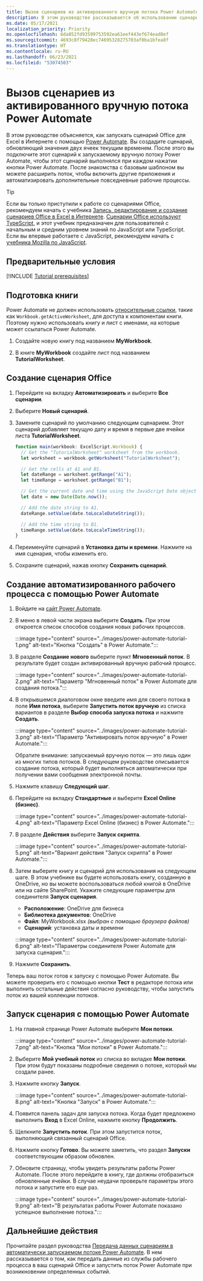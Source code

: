 ```yaml
---
title: Вызов сценариев из активированного вручную потока Power Automate
description: В этом руководстве рассказывается об использовании сценариев Office в Power Automate с помощью триггера с ручным срабатыванием.
ms.date: 05/17/2021
localization_priority: Priority
ms.openlocfilehash: 6da852fd93599753592ea61eef443ef674ead8ef
ms.sourcegitcommit: 4693c8f79428ec74695328275703af0ba1bfea8f
ms.translationtype: HT
ms.contentlocale: ru-RU
ms.lasthandoff: 06/23/2021
ms.locfileid: "53074503"
---
```

# <a name="call-scripts-from-a-manual-power-automate-flow"></a>Вызов сценариев из активированного вручную потока Power Automate

В этом руководстве объясняется, как запускать сценарий Office для Excel в Интернете с помощью [Power Automate](https://flow.microsoft.com). Вы создадите сценарий, обновляющий значения двух ячеек текущим временем. После этого вы подключите этот сценарий к запускаемому вручную потоку Power Automate, чтобы этот сценарий выполнялся при каждом нажатии кнопки Power Automate. После знакомства с базовым шаблоном вы можете расширить поток, чтобы включить другие приложения и автоматизировать дополнительные повседневные рабочие процессы.

> [!TIP]
> Если вы только приступили к работе со сценариями Office, рекомендуем начать с учебника [Запись, редактирование и создание сценариев Office в Excel в Интернете](excel-tutorial.md). [Сценарии Office используют TypeScript](../overview/code-editor-environment.md), и этот учебник предназначен для пользователей с начальным и средним уровнем знаний по JavaScript или TypeScript. Если вы впервые работаете с JavaScript, рекомендуем начать с [учебника Mozilla по JavaScript](https://developer.mozilla.org/docs/Web/JavaScript/Guide/Introduction).

## <a name="prerequisites"></a>Предварительные условия

[!INCLUDE [Tutorial prerequisites](../includes/power-automate-tutorial-prerequisites.md)]

## <a name="prepare-the-workbook"></a>Подготовка книги

Power Automate не должен использовать [относительные ссылки](../testing/power-automate-troubleshooting.md#avoid-relative-references), такие как `Workbook.getActiveWorksheet`, для доступа к компонентам книги. Поэтому нужно использовать книгу и лист с именами, на которые может ссылаться Power Automate.

1. Создайте новую книгу под названием **MyWorkbook**.

2. В книге **MyWorkbook** создайте лист под названием **TutorialWorksheet**.

## <a name="create-an-office-script"></a>Создание сценария Office

1. Перейдите на вкладку **Автоматизировать** и выберите **Все сценарии**.

2. Выберите **Новый сценарий**.

3. Замените сценарий по умолчанию следующим сценарием. Этот сценарий добавляет текущую дату и время в первые две ячейки листа **TutorialWorksheet**.

    ```TypeScript
    function main(workbook: ExcelScript.Workbook) {
      // Get the "TutorialWorksheet" worksheet from the workbook.
      let worksheet = workbook.getWorksheet("TutorialWorksheet");

      // Get the cells at A1 and B1.
      let dateRange = worksheet.getRange("A1");
      let timeRange = worksheet.getRange("B1");

      // Get the current date and time using the JavaScript Date object.
      let date = new Date(Date.now());

      // Add the date string to A1.
      dateRange.setValue(date.toLocaleDateString());

      // Add the time string to B1.
      timeRange.setValue(date.toLocaleTimeString());
    }
    ```

4. Переименуйте сценарий в **Установка даты и времени**. Нажмите на имя сценария, чтобы изменить его.

5. Сохраните сценарий, нажав кнопку **Сохранить сценарий**.

## <a name="create-an-automated-workflow-with-power-automate"></a>Создание автоматизированного рабочего процесса с помощью Power Automate

1. Войдите на [сайт Power Automate](https://flow.microsoft.com).

2. В меню в левой части экрана выберите **Создать**. При этом откроется список способов создания новых рабочих процессов.

    :::image type="content" source="../images/power-automate-tutorial-1.png" alt-text="Кнопка &quot;Создать&quot; в Power Automate.":::

3. В разделе **Создание нового** выберите пункт **Мгновенный поток**. В результате будет создан активированный вручную рабочий процесс.

    :::image type="content" source="../images/power-automate-tutorial-2.png" alt-text="Параметр &quot;Мгновенный поток&quot; в Power Automate для создания потока.":::

4. В открывшемся диалоговом окне введите имя для своего потока в поле **Имя потока**, выберите **Запустить поток вручную** из списка вариантов в разделе **Выбор способа запуска потока** и нажмите **Создать**.

    :::image type="content" source="../images/power-automate-tutorial-3.png" alt-text="Параметр &quot;Активировать поток вручную&quot; в Power Automate.":::

    Обратите внимание: запускаемый вручную поток — это лишь один из многих типов потоков. В следующем руководстве описывается создание потока, который будет выполняться автоматически при получении вами сообщения электронной почты.

5. Нажмите клавишу **Следующий шаг**.

6. Перейдите на вкладку **Стандартные** и выберите **Excel Online (бизнес)**.

    :::image type="content" source="../images/power-automate-tutorial-4.png" alt-text="Параметр Excel Online (бизнес) в Power Automate.":::

7. В разделе **Действия** выберите **Запуск скрипта**.

    :::image type="content" source="../images/power-automate-tutorial-5.png" alt-text="Вариант действия &quot;Запуск скрипта&quot; в Power Automate.":::

8. Затем выберите книгу и сценарий для использования на следующем шаге. В этом учебнике вы будете использовать книгу, созданную в OneDrive, но вы можете воспользоваться любой книгой в OneDrive или на сайте SharePoint. Укажите следующие параметры для соединителя **Запуск сценария**.

    - **Расположение**: OneDrive для бизнеса
    - **Библиотека документов**: OneDrive
    - **Файл**: MyWorkbook.xlsx *(выбран с помощью браузера файлов)*
    - **Сценарий**: установка даты и времени

    :::image type="content" source="../images/power-automate-tutorial-6.png" alt-text="Параметры соединителя Power Automate для запуска сценария.":::

9. Нажмите **Сохранить**.

Теперь ваш поток готов к запуску с помощью Power Automate. Вы можете проверить его с помощью кнопки **Тест** в редакторе потока или выполнить остальные действия согласно руководству, чтобы запустить поток из вашей коллекции потоков.

## <a name="run-the-script-through-power-automate"></a>Запуск сценария с помощью Power Automate

1. На главной странице Power Automate выберите **Мои потоки**.

    :::image type="content" source="../images/power-automate-tutorial-7.png" alt-text="Кнопка &quot;Мои потоки&quot; в Power Automate.":::

2. Выберите **Мой учебный поток** из списка во вкладке **Мои потоки**. При этом будут показаны подробные сведения о потоке, который мы создали ранее.

3. Нажмите кнопку **Запуск**.

    :::image type="content" source="../images/power-automate-tutorial-8.png" alt-text="Кнопка &quot;Запуск&quot; в Power Automate.":::

4. Появится панель задач для запуска потока. Когда будет предложено выполнить **Вход** в Excel Online, нажмите кнопку **Продолжить**.

5. Щелкните **Запустить поток**. При этом запустится поток, выполняющий связанный сценарий Office.

6. Нажмите кнопку **Готово**. Вы можете заметить, что раздел **Запуски** соответствующим образом обновлен.

7. Обновите страницу, чтобы увидеть результаты работы Power Automate. После этого перейдите в книгу, где должны отобразиться обновленные ячейки. В случае неудачи проверьте параметры этого потока и запустите его еще раз.

    :::image type="content" source="../images/power-automate-tutorial-9.png" alt-text="В результатах работы Power Automate показано успешное выполнение потока.":::

## <a name="next-steps"></a>Дальнейшие действия

Прочитайте раздел руководства [Передача данных сценариям в автоматически запускаемом потоке Power Automate](excel-power-automate-trigger.md). В нем рассказывается о том, как передать данные из службы рабочего процесса в ваш сценарий Office и запустить поток Power Automate при возникновении определенных событий.
